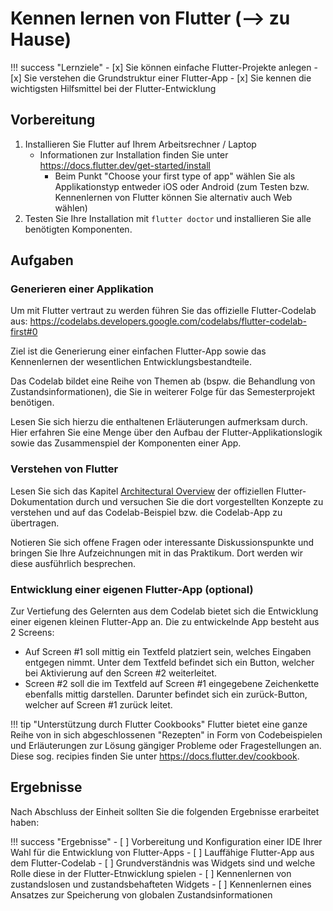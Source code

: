 # Kennen lernen von Flutter (--> zu Hause)


!!! success "Lernziele"
    - [x] Sie können einfache Flutter-Projekte anlegen
    - [x] Sie verstehen die Grundstruktur einer Flutter-App
    - [x] Sie kennen die wichtigsten Hilfsmittel bei der Flutter-Entwicklung


<!-- !!! info "Debugging am eigenen Gerät"
    Wenn Sie zum Testen und Debuggen Ihr eigenes Handy verwenden wollen, bringen Sie bitte ein passendes USB-Kabel mit. Im Normalfall ist das Kabel des Ladegeräts dazu geeignet. Verbinden Sie das Handy via USB-Kabel mit dem Entwicklungs-PC (Ihr Notebook oder der Labor-PC), schalten Sie das Handy ein, aktivieren Sie Entwickleroptionen und darin USB-Debugging. -->

<!-- !!! info "Konfiguration der Entwicklungsumgebung"
    Vermutlich werden Sie Android Studio und den Emulator auf Ihrem eigenen Laptop installieren; Infos hierzu finden Sie unter 

    - <http://developer.android.com/sdk/index.html>
    - <http://developer.android.com/sdk/installing/adding-packages.html>

    Konfigurieren Sie den Emulator hinsichtlich der Displaygröße eher zurückhaltend – er ist (noch immer) ein Ressourcenfresser! -->


## Vorbereitung

1. Installieren Sie Flutter auf Ihrem Arbeitsrechner / Laptop
      - Informationen zur Installation finden Sie unter <https://docs.flutter.dev/get-started/install>
         - Beim Punkt "Choose your first type of app" wählen Sie als Applikationstyp entweder iOS oder Android (zum Testen bzw. Kennenlernen von Flutter können Sie alternativ auch Web wählen)
2. Testen Sie Ihre Installation mit `flutter doctor` und installieren Sie alle benötigten Komponenten.


## Aufgaben


### Generieren einer Applikation

Um mit Flutter vertraut zu werden führen Sie das offizielle Flutter-Codelab aus: <https://codelabs.developers.google.com/codelabs/flutter-codelab-first#0>

Ziel ist die Generierung einer einfachen Flutter-App sowie das Kennenlernen der wesentlichen Entwicklungsbestandteile.

Das Codelab bildet eine Reihe von Themen ab (bspw. die Behandlung von Zustandsinformationen), die Sie in weiterer Folge für das Semesterprojekt benötigen.

Lesen Sie sich hierzu die enthaltenen Erläuterungen aufmerksam durch. Hier erfahren Sie eine Menge über den Aufbau der Flutter-Applikationslogik sowie das Zusammenspiel der Komponenten einer App. 



### Verstehen von Flutter

Lesen Sie sich das Kapitel [Architectural Overview](https://docs.flutter.dev/resources/architectural-overview) der offiziellen Flutter-Dokumentation durch und versuchen Sie die dort vorgestellten Konzepte zu verstehen und auf das Codelab-Beispiel bzw. die Codelab-App zu übertragen.

Notieren Sie sich offene Fragen oder interessante Diskussionspunkte und bringen Sie Ihre Aufzeichnungen mit in das Praktikum. Dort werden wir diese ausführlich besprechen.


### Entwicklung einer eigenen Flutter-App (optional)

Zur Vertiefung des Gelernten aus dem Codelab bietet sich die Entwicklung einer eigenen kleinen Flutter-App an. Die zu entwickelnde App besteht aus 2 Screens:

- Auf Screen #1 soll mittig ein Textfeld platziert sein, welches Eingaben entgegen nimmt. Unter dem Textfeld befindet sich ein Button, welcher bei Aktivierung auf den Screen #2 weiterleitet.
- Screen #2 soll die im Textfeld auf Screen #1 eingegebene Zeichenkette ebenfalls mittig darstellen. Darunter befindet sich ein zurück-Button, welcher auf Screen #1 zurück leitet. 

!!! tip "Unterstützung durch Flutter Cookbooks"
    Flutter bietet eine ganze Reihe von in sich abgeschlossenen "Rezepten" in Form von Codebeispielen und Erläuterungen zur Lösung gängiger Probleme oder Fragestellungen an. Diese sog. recipies finden Sie unter <https://docs.flutter.dev/cookbook>.



## Ergebnisse

Nach Abschluss der Einheit sollten Sie die folgenden Ergebnisse erarbeitet haben:

!!! success "Ergebnisse"
    - [ ] Vorbereitung und Konfiguration einer IDE Ihrer Wahl für die Entwicklung von Flutter-Apps
    - [ ] Lauffähige Flutter-App aus dem Flutter-Codelab 
    - [ ] Grundverständnis was Widgets sind und welche Rolle diese in der Flutter-Etnwicklung spielen
    - [ ] Kennenlernen von zustandslosen und zustandsbehafteten Widgets
    - [ ] Kennenlernen eines Ansatzes zur Speicherung von globalen Zustandsinformationen